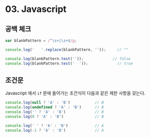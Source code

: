 # 03. Javascript

## 공백 체크

```javascript
var blankPattern = /^\s+|\s+$/g;

console.log('   '.replace(blankPattern, ''));     // ""

console.log(blankPattern.test(''));             // false 
console.log(blankPattern.test('  '));             // true 
```

## 조건문

Javascript 에서 `if` 문에 들어가는 조건식이 다음과 같은 제한 사항을 갖는다.

```javascript
console.log(null ? 'A' : 'B')           // B
console.log(undefined ? 'A' : 'B')      // B
console.log('' ? 'A' : 'B')             // B
console.log(0 ? 'A' : 'B')              // B

console.log(' ' ? 'A' : 'B')            // A
console.log(-1 ? 'A' : 'B')             // A
```

